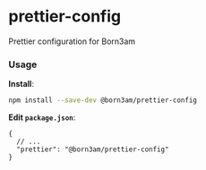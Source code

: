 # prettier-config
Prettier configuration for Born3am

### Usage

**Install**:

```bash
npm install --save-dev @born3am/prettier-config
```

**Edit `package.json`**:

```jsonc
{
  // ...
  "prettier": "@born3am/prettier-config"
}
```
